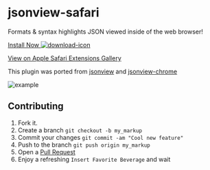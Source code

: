 jsonview-safari
===============

Formats & syntax highlights JSON viewed inside of the web browser!

[Install Now ![download-icon]][download-link]

[View on Apple Safari Extensions Gallery](https://extensions.apple.com/details/?id=com.acrogenesis.jsonview-56Q494QF3L)

This plugin was ported from [jsonview](https://github.com/bhollis/jsonview) and [jsonview-chrome](https://github.com/jamiew/jsonview-chrome)

![example]

Contributing
---

1. Fork it.
2. Create a branch `git checkout -b my_markup`
3. Commit your changes `git commit -am "Cool new feature"`
4. Push to the branch `git push origin my_markup`
5. Open a [Pull Request][1]
6. Enjoy a refreshing `Insert Favorite Beverage` and wait

[1]: https://github.com/acrogenesis/jsonview-safari/pulls
[download-link]: https://github.com/acrogenesis/jsonview-safari/raw/v1.1/jsonview.safariextz
[download-icon]: https://github.com/acrogenesis/jsonview-safari/blob/master/icon-install_2x.png
[example]: https://github.com/acrogenesis/jsonview-safari/blob/master/example.png

